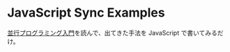# JavaScript Sync Examples

[並行プログラミング入門](https://www.oreilly.co.jp/books/9784873119595/)を読んで、出てきた手法を JavaScript で書いてみるだけ。
